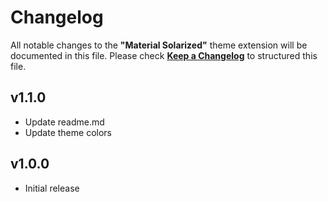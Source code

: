 # Changelog

All notable changes to the **"Material Solarized"** theme extension will be documented in this file.
Please check [**Keep a Changelog**](https://keepachangelog.com/) to structured this file.

## v1.1.0

-  Update readme.md
-  Update theme colors

## v1.0.0

-  Initial release
